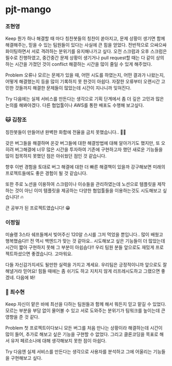 # pjt-mango


### 조현영

Keep
뭔가 하나 해결할 때 마다 칭찬봇들의 칭찬이 쏟아지고, 문제 상황이 생기면 함께 해결해주는, 믿을 수 있는 팀원들이 있다는 사실에 큰 힘을 얻었다. 
전반적으로 으쌰으쌰 화이팅하면서 서로 격려하는 분위기를 유지해나가고 싶다. 
오전 스크럼과 오후 스크럼은 필수로 진행하였고, 중간중간 문제 상황이 생기거나 pull request할 때는 다 같이 상의하는 시간을 가졌던 것이 conflict 해결하는 시간을 많이 줄일 수 있게 해주었다.  

Problem
오류나 모르는 문제가 있을 때, 어떤 시도를 하였는지, 어떤 결과가 나왔는지, 어떻게 해결했는지 등을 많이 기록하지 못 한것이 아쉽다. 
자잘한 오류부터 오랜시간 고민한 것들까지 해결한 문제들이 많았는데 시간이 지나니까 잊혀진다.  

Try
다음에는 실제 서비스를 만든다는 생각으로 기획 단계에서 좀 더 깊은 고민과 많은 논의를 해봐야겠다. 
다른 협업툴이나 AWS를 통한 배포도 수행해 보고싶다.


### :cat: 김창조
칭찬봇들이 만들어낸 완벽한 화합에 전율을 금치 못했습니다.. 👍🏻

갖은 버그들을 해결하며 온갖 버그들에 대한 해결방법에 대해 알아가기도 했지만, 또 오히려 버그해결에 너무 많은 시간을 투자하여 기존에 구현하고자 했던 새로운 기능들을 많이 접목하지 못했던 점은 아쉬웠던 점인 것 같습니다.

향후 이번 경험을 토대로 버그 해결에 대한 더 빠른 해결책이 있을까 강구해보면 미래의 프로젝트들에도 좋은 경험이 될 것 같습니다.

또한 주로 노션을 이용하여 스크럼이나 이슈들을 관리하였는데 노션으로 템플릿을 제작하는 것이 아닌 이미 템플릿을 제공하는 다양한 협업툴들을 이용하는것도 시도해보고 싶습니다! 🔥

큰 공부가 된 프로젝트였습니다! 😁



### 이정일
미슐랭 3스타 쉐프들께서 빚어주신 120알 스시를 그저 먹었을 뿐입니다.. 많이 배웠고 행복했슴다!! 
전 역시 백엔드가 맞는 것 같아요.. 시도해보고 싶은 기능들이 더 많았는데 시간이 짧아 구현하지 못해 
그 부분이 아쉽슴다!! 우리 팀원 분들 앞으로도 재밌게 프로젝트하셨으면 좋겠습니다. 고마워요.

다들 자신감가지셔도 될만한 실력을 가지고 계세요. 우리팀은 긍정적이니까 앞으로도 잘 해낼거라 믿어요!
힘들 때에는 좀 쉬기도 하고 지치지 않게 리프레시도하고 그랬으면 좋겠네. 다음에 봐!




### :hatching_chick: 최수현
Keep
자신이 맡은 바에 최선을 다하는 팀원들과 함께 해서 뭐든지 믿고 맡길 수 있었다. 모르는 부분을 부담 없이 물어볼 수 있고 서로 도와주는 분위기가 팀워크를 높이는데 큰 영향을 준 것 같다. 

Problem
첫 프로젝트이다보니 모든 버그를 처음 만나는 상황이라 해결하는데 시간이 많이 들어, 추가로 해보고 싶은 기능을 구현할 수 없었다. 그리고 클론코딩을 목표로 해서 유저 페르소나에 대해 생각해보지 못한 점이 아쉽다.

Try
다음엔 실제 서비스를 만든다는 생각으로 사용자를 분석하고 그에 어울리는 기능들을 구현해보고 싶다.



